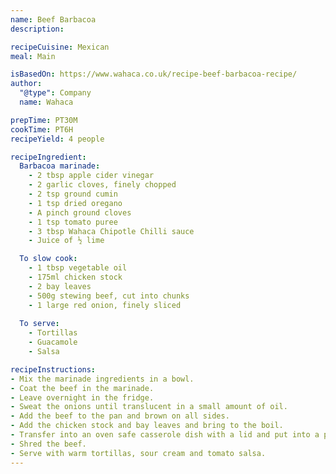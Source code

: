 ```yaml
---
name: Beef Barbacoa
description: 

recipeCuisine: Mexican
meal: Main

isBasedOn: https://www.wahaca.co.uk/recipe-beef-barbacoa-recipe/
author:
  "@type": Company
  name: Wahaca

prepTime: PT30M
cookTime: PT6H
recipeYield: 4 people

recipeIngredient:
  Barbacoa marinade:
    - 2 tbsp apple cider vinegar
    - 2 garlic cloves, finely chopped
    - 2 tsp ground cumin
    - 1 tsp dried oregano
    - A pinch ground cloves
    - 1 tsp tomato puree
    - 3 tbsp Wahaca Chipotle Chilli sauce
    - Juice of ½ lime

  To slow cook:
    - 1 tbsp vegetable oil
    - 175ml chicken stock
    - 2 bay leaves
    - 500g stewing beef, cut into chunks
    - 1 large red onion, finely sliced
 
  To serve: 
    - Tortillas
    - Guacamole
    - Salsa

recipeInstructions:
- Mix the marinade ingredients in a bowl.
- Coat the beef in the marinade.
- Leave overnight in the fridge.
- Sweat the onions until translucent in a small amount of oil.
- Add the beef to the pan and brown on all sides.
- Add the chicken stock and bay leaves and bring to the boil.
- Transfer into an oven safe casserole dish with a lid and put into a pre-heated oven at 180°C for around 1 hour 30 minutes or until the beef is tender.
- Shred the beef.
- Serve with warm tortillas, sour cream and tomato salsa.
---
```

